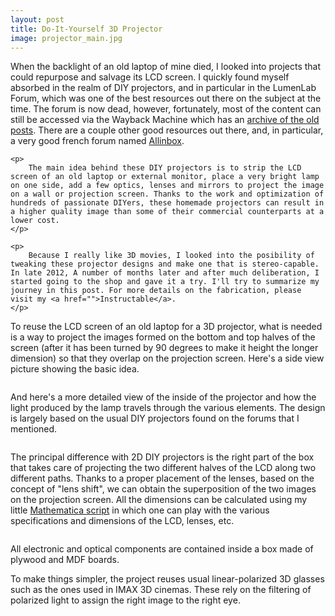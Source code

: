 ```yaml
---
layout: post
title: Do-It-Yourself 3D Projector
image: projector_main.jpg
---
```

<div class="well">
	<p>
		When the backlight of an old laptop of mine died, I looked into projects that could repurpose and salvage its LCD screen. I quickly found myself absorbed in the realm of DIY projectors, and in particular in the LumenLab Forum, which was one of the best resources out there on the subject at the time. The forum is now dead, however, fortunately, most of the content can still be accessed via the Wayback Machine which has an <a href="https://web.archive.org/web/20120309041922/http://www.lumenlab.com/forums/index.php?showforum=29">archive of the old posts</a>. There are a couple other good resources out there, and, in particular, a very good french forum named <a href="www.allinbox.com">Allinbox</a>. 
	</p>

	<p>
		The main idea behind these DIY projectors is to strip the LCD screen of an old laptop or external monitor, place a very bright lamp on one side, add a few optics, lenses and mirrors to project the image on a wall or projection screen. Thanks to the work and optimization of hundreds of passionate DIYers, these homemade projectors can result in a higher quality image than some of their commercial counterparts at a lower cost.
	</p>

	<p>
		Because I really like 3D movies, I looked into the posibility of tweaking these projector designs and make one that is stereo-capable. In late 2012, A number of months later and after much deliberation, I started going to the shop and gave it a try. I'll try to summarize my journey in this post. For more details on the fabrication, please visit my <a href="">Instructable</a>.
	</p>
</div>

<p>
	To reuse the LCD screen of an old laptop for a 3D projector, what is needed is a way to project the images formed on the bottom and top halves of the screen (after it has been turned by 90 degrees to make it height the longer dimension) so that they overlap on the projection screen. Here's a side view picture showing the basic idea.
</p>

<p>
	<img src="{{ site.url }}/assets/img/projector_overlap.jpg" class="img-responsive img-rounded" alt="">
</p>

<p>
	And here's a more detailed view of the inside of the projector and how the light produced by the lamp travels through the various elements. The design is largely based on the usual DIY projectors found on the forums that I mentioned.
</p>

<p>
	<img src="{{ site.url }}/assets/img/projector_sideview.jpg" class="img-responsive img-rounded" alt="">
</p>

<p>
	The principal difference with 2D DIY projectors is the right part of the box that takes care of projecting the two different halves of the LCD along two different paths. Thanks to a proper placement of the lenses, based on the concept of "lens shift", we can obtain the superposition of the two images on the projection screen. All the dimensions can be calculated using my little <a href="{{ site.url }}/projector/">Mathematica script</a> in which one can play with the various specifications and dimensions of the LCD, lenses, etc.
</p>

<div class="row">
	<div class="col-md-6">
		<img src="{{ site.url }}/assets/img/projector_inside.jpg" class="img-responsive img-rounded" alt="">
	</div>
	<div class="col-md-6">
		<p>
			All electronic and optical components are contained inside a box made of plywood and MDF boards.
		</p>
	</div>
</div>

<p>
	To make things simpler, the project reuses usual linear-polarized 3D glasses such as the ones used in IMAX 3D cinemas. These rely on the filtering of polarized light to assign the right image to the right eye. 
</p>

<p>
	<img src="{{ site.url }}/assets/img/projector_main.jpg" class="img-responsive img-rounded" alt="">
</p>
